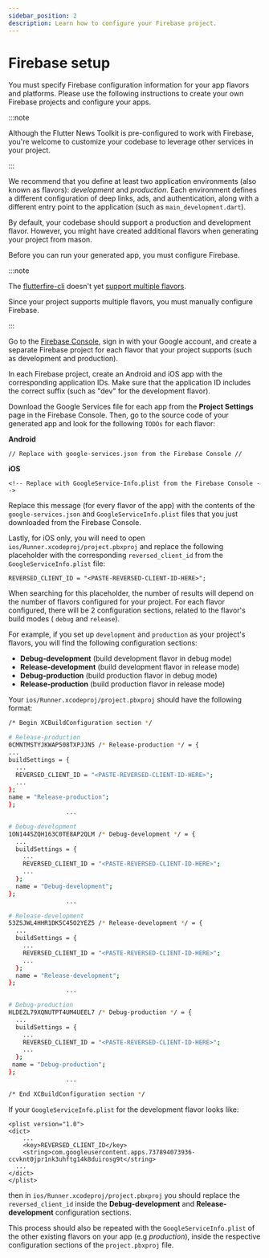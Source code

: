```yaml
---
sidebar_position: 2
description: Learn how to configure your Firebase project.
---
```


# Firebase setup

You must specify Firebase configuration information for your app flavors and platforms. Please use the following instructions to create your own Firebase projects and configure your apps.

:::note

Although the Flutter News Toolkit is pre-configured to work with Firebase, you're welcome to customize your codebase to leverage other services in your project.

:::

We recommend that you define at least two application environments (also known as flavors): _development_ and _production_. Each environment defines a different configuration of deep links, ads, and authentication, along with a different entry point to the application (such as `main_development.dart`).

By default, your codebase should support a production and development flavor. However, you might have created additional flavors when generating your project from mason.

Before you can run your generated app, you must configure Firebase.

:::note

The [flutterfire-cli](https://firebase.google.com/docs/flutter/setup#configure-firebase) doesn't yet [support multiple flavors](https://github.com/invertase/flutterfire_cli/issues/14).

Since your project supports multiple flavors, you must manually configure Firebase.

:::

Go to the [Firebase Console](https://console.firebase.google.com), sign in with your Google account, and create a separate Firebase project for each flavor that your project supports (such as development and production).

In each Firebase project, create an Android and iOS app with the corresponding application IDs. Make sure that the application ID includes the correct suffix (such as "dev" for the development flavor).

Download the Google Services file for each app from the **Project Settings** page in the Firebase Console. Then, go to the source code of your generated app and look for the following `TODOs` for each flavor:

**Android**

```
// Replace with google-services.json from the Firebase Console //
```

**iOS**

```
<!-- Replace with GoogleService-Info.plist from the Firebase Console -->
```

Replace this message (for every flavor of the app) with the contents of the `google-services.json` and `GoogleServiceInfo.plist` files that you just downloaded from the Firebase Console.

Lastly, for iOS only, you will need to open `ios/Runner.xcodeproj/project.pbxproj` and replace the following placeholder with the corresponding `reversed_client_id` from the `GoogleServiceInfo.plist` file:

```
REVERSED_CLIENT_ID = "<PASTE-REVERSED-CLIENT-ID-HERE>";
```

When searching for this placeholder, the number of results will depend on the number of flavors configured for your project. For each flavor configured, there will be 2 configuration sections, related to the flavor's build modes ( `debug` and `release`).

For example, if you set up `development` and `production` as your project's flavors, you will find the following configuration sections:

- **Debug-development** (build development flavor in debug mode)
- **Release-development** (build development flavor in release mode)
- **Debug-production** (build production flavor in debug mode)
- **Release-production** (build production flavor in release mode)

Your `ios/Runner.xcodeproj/project.pbxproj` should have the following format:

```bash
/* Begin XCBuildConfiguration section */

# Release-production
0CMNTMSTYJKWAP508TXPJJN5 /* Release-production */ = {
...
buildSettings = {
  ...
  REVERSED_CLIENT_ID = "<PASTE-REVERSED-CLIENT-ID-HERE>";
  ...
};
name = "Release-production";
};
                ...

# Debug-development
1ON144SZQH163C0TE8AP2QLM /* Debug-development */ = {
  ...
  buildSettings = {
    ...
    REVERSED_CLIENT_ID = "<PASTE-REVERSED-CLIENT-ID-HERE>";
    ...
  };
  name = "Debug-development";
};
                ...

# Release-development
53ZSJWL4HHR1DK5C45O2YEZ5 /* Release-development */ = {
  ...
  buildSettings = {
    ...
    REVERSED_CLIENT_ID = "<PASTE-REVERSED-CLIENT-ID-HERE>";
    ...
  };
  name = "Release-development";
};
                ...

# Debug-production
HLDEZL79XQNUTPT4UM4UEEL7 /* Debug-production */ = {
  ...
  buildSettings = {
    ...
    REVERSED_CLIENT_ID = "<PASTE-REVERSED-CLIENT-ID-HERE>";
    ...
  };
 name = "Debug-production";
};
                ...

/* End XCBuildConfiguration section */
```

If your `GoogleServiceInfo.plist` for the development flavor looks like:

```
<plist version="1.0">
<dict>
	...
	<key>REVERSED_CLIENT_ID</key>
	<string>com.googleusercontent.apps.737894073936-ccvknt0jpr1nk3uhftg14k8duirosg9t</string>
  ...
</dict>
</plist>
```

then in `ios/Runner.xcodeproj/project.pbxproj` you should replace the `reversed_client_id` inside the **Debug-development** and **Release-development** configuration sections.

This process should also be repeated with the `GoogleServiceInfo.plist` of the other existing flavors on your app (e.g _production_), inside the respective configuration sections of the `project.pbxproj` file.
